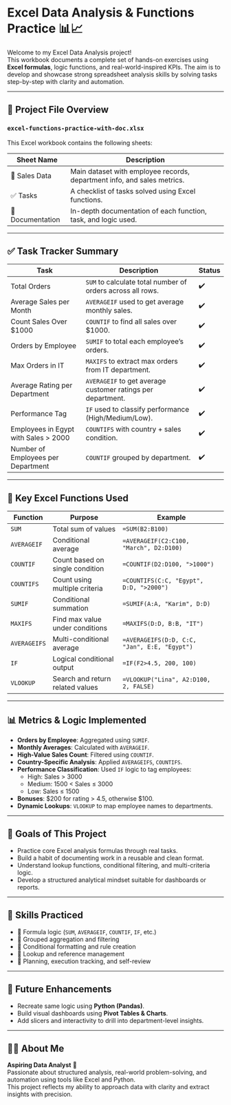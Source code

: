 # Excel Data Analysis & Functions Practice 📊📈

Welcome to my Excel Data Analysis project!  
This workbook documents a complete set of hands-on exercises using **Excel formulas**, logic functions, and real-world-inspired KPIs. The aim is to develop and showcase strong spreadsheet analysis skills by solving tasks step-by-step with clarity and automation.

---

## 📁 Project File Overview

### `excel-functions-practice-with-doc.xlsx`

This Excel workbook contains the following sheets:

| Sheet Name     | Description                                                                 |
|----------------|-----------------------------------------------------------------------------|
| 📄 Sales Data   | Main dataset with employee records, department info, and sales metrics.     |
| ✅ Tasks        | A checklist of tasks solved using Excel functions.                          |
| 📘 Documentation| In-depth documentation of each function, task, and logic used.              |

---

## ✅ Task Tracker Summary

| Task | Description | Status |
|------|-------------|--------|
| Total Orders | `SUM` to calculate total number of orders across all rows. | ✔️ |
| Average Sales per Month | `AVERAGEIF` used to get average monthly sales. | ✔️ |
| Count Sales Over $1000 | `COUNTIF` to find all sales over $1000. | ✔️ |
| Orders by Employee | `SUMIF` to total each employee’s orders. | ✔️ |
| Max Orders in IT | `MAXIFS` to extract max orders from IT department. | ✔️ |
| Average Rating per Department | `AVERAGEIF` to get average customer ratings per department. | ✔️ |
| Performance Tag | `IF` used to classify performance (High/Medium/Low). | ✔️ |
| Employees in Egypt with Sales > 2000 | `COUNTIFS` with country + sales condition. | ✔️ |
| Number of Employees per Department | `COUNTIF` grouped by department. | ✔️ |

---

## 🧪 Key Excel Functions Used

| Function | Purpose | Example |
|----------|---------|---------|
| `SUM` | Total sum of values | `=SUM(B2:B100)` |
| `AVERAGEIF` | Conditional average | `=AVERAGEIF(C2:C100, "March", D2:D100)` |
| `COUNTIF` | Count based on single condition | `=COUNTIF(D2:D100, ">1000")` |
| `COUNTIFS` | Count using multiple criteria | `=COUNTIFS(C:C, "Egypt", D:D, ">2000")` |
| `SUMIF` | Conditional summation | `=SUMIF(A:A, "Karim", D:D)` |
| `MAXIFS` | Find max value under conditions | `=MAXIFS(D:D, B:B, "IT")` |
| `AVERAGEIFS` | Multi-conditional average | `=AVERAGEIFS(D:D, C:C, "Jan", E:E, "Egypt")` |
| `IF` | Logical conditional output | `=IF(F2>4.5, 200, 100)` |
| `VLOOKUP` | Search and return related values | `=VLOOKUP("Lina", A2:D100, 2, FALSE)` |

---

## 📊 Metrics & Logic Implemented

- **Orders by Employee**: Aggregated using `SUMIF`.
- **Monthly Averages**: Calculated with `AVERAGEIF`.
- **High-Value Sales Count**: Filtered using `COUNTIF`.
- **Country-Specific Analysis**: Applied `AVERAGEIFS`, `COUNTIFS`.
- **Performance Classification**: Used `IF` logic to tag employees:
  - High: Sales > 3000
  - Medium: 1500 < Sales ≤ 3000
  - Low: Sales ≤ 1500
- **Bonuses**: $200 for rating > 4.5, otherwise $100.
- **Dynamic Lookups**: `VLOOKUP` to map employee names to departments.

---

## 🎯 Goals of This Project

- Practice core Excel analysis formulas through real tasks.
- Build a habit of documenting work in a reusable and clean format.
- Understand lookup functions, conditional filtering, and multi-criteria logic.
- Develop a structured analytical mindset suitable for dashboards or reports.

---

## 🧠 Skills Practiced

- 📌 Formula logic (`SUM`, `AVERAGEIF`, `COUNTIF`, `IF`, etc.)
- 📌 Grouped aggregation and filtering
- 📌 Conditional formatting and rule creation
- 📌 Lookup and reference management
- 📌 Planning, execution tracking, and self-review

---

## 🔮 Future Enhancements

- Recreate same logic using **Python (Pandas)**.
- Build visual dashboards using **Pivot Tables & Charts**.
- Add slicers and interactivity to drill into department-level insights.

---

## 🙋‍♂️ About Me

**Aspiring Data Analyst** 🚀  
Passionate about structured analysis, real-world problem-solving, and automation using tools like Excel and Python.  
This project reflects my ability to approach data with clarity and extract insights with precision.
